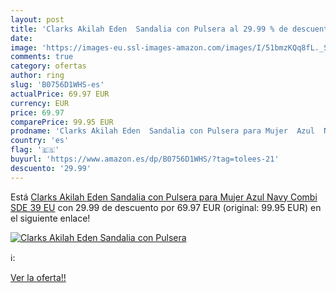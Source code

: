 ```yaml
---
layout: post
title: 'Clarks Akilah Eden  Sandalia con Pulsera al 29.99 % de descuento'
date: 
image: 'https://images-eu.ssl-images-amazon.com/images/I/51bmzKQq8fL._SL200_.jpg'
comments: true
category: ofertas
author: ring
slug: 'B0756D1WHS-es'
actualPrice: 69.97 EUR
currency: EUR
price: 69.97
comparePrice: 99.95 EUR
prodname: 'Clarks Akilah Eden  Sandalia con Pulsera para Mujer  Azul  Navy Combi SDE   39 EU'
country: 'es'
flag: '🇪🇸'
buyurl: 'https://www.amazon.es/dp/B0756D1WHS/?tag=tolees-21'
descuento: '29.99'
---
```


Está [Clarks Akilah Eden  Sandalia con Pulsera para Mujer  Azul  Navy Combi SDE   39 EU](https://www.amazon.es/dp/B0756D1WHS/?tag=tolees-21) con 29.99 de descuento por 69.97 EUR (original: 99.95 EUR) en el siguiente enlace!

[![Clarks Akilah Eden  Sandalia con Pulsera](https://images-eu.ssl-images-amazon.com/images/I/51bmzKQq8fL._SL200_.jpg)](https://www.amazon.es/dp/B0756D1WHS/?tag=tolees-21)

ℹ️:


[Ver la oferta!!](https://www.amazon.es/dp/B0756D1WHS/?tag=tolees-21)
